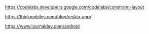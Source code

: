 https://codelabs.developers.google.com/codelabs/constraint-layout

https://thinkmobiles.com/blog/reskin-app/

https://www.journaldev.com/android
